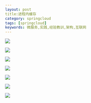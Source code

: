 ```yaml
---
layout: post
title:进程内缓存
category: springcloud
tags: [springcloud]
keywords: 微服务,实践,经验教训,架构,互联网
---
```


![](https://ziyekudeng.github.io/assets/images/2019/0212/in-process-cache/1.png)

![](https://ziyekudeng.github.io/assets/images/2019/0212/in-process-cache/2.png)

![](https://ziyekudeng.github.io/assets/images/2019/0212/in-process-cache/3.png)

![](https://ziyekudeng.github.io/assets/images/2019/0212/in-process-cache/4.png)

![](https://ziyekudeng.github.io/assets/images/2019/0212/in-process-cache/5.png)

![](https://ziyekudeng.github.io/assets/images/2019/0212/in-process-cache/6.png)

![](https://ziyekudeng.github.io/assets/images/2019/0212/in-process-cache/4.png)
